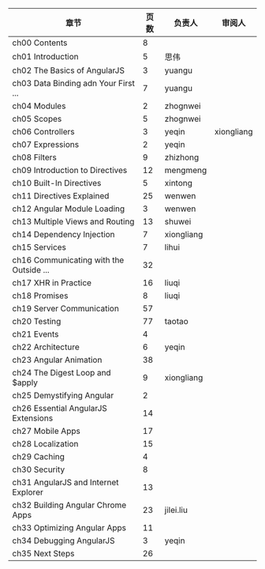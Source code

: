 章节                                       | 页数   | 负责人          | 审阅人
------------------------------------------ | ------ | --------------- | -----------------
ch00 Contents                              | 8      |                 | 
ch01 Introduction                          | 5      | 思伟            |
ch02 The Basics of AngularJS               | 3      | yuangu          |
ch03 Data Binding adn Your First ...       | 7      | yuangu          |
ch04 Modules                               | 2      | zhognwei        |
ch05 Scopes                                | 5      | zhognwei        |
ch06 Controllers                           | 3      | yeqin           | xiongliang
ch07 Expressions                           | 2      | yeqin           |
ch08 Filters                               | 9      | zhizhong        |
ch09 Introduction to Directives            | 12     | mengmeng        |
ch10 Built-In Directives                   | 5      | xintong         |
ch11 Directives Explained                  | 25     | wenwen          |
ch12 Angular Module Loading                | 3      | wenwen          |
ch13 Multiple Views and Routing            | 13     | shuwei          |
ch14 Dependency Injection                  | 7      | xiongliang      |
ch15 Services                              | 7      | lihui           |
ch16 Communicating with the Outside ...    | 32     |                 |
ch17 XHR in Practice                       | 16     | liuqi           |
ch18 Promises                              | 8      | liuqi           |
ch19 Server Communication                  | 57     |                 |
ch20 Testing                               | 77     | taotao          |
ch21 Events                                | 4      |                 |
ch22 Architecture                          | 6      | yeqin           |
ch23 Angular Animation                     | 38     |                 |
ch24 The Digest Loop and $apply            | 9      | xiongliang      |
ch25 Demystifying Angular                  | 2      |                 |
ch26 Essential AngularJS Extensions        | 14     |                 |
ch27 Mobile Apps                           | 17     |                 |
ch28 Localization                          | 15     |                 |
ch29 Caching                               | 4      |                 |
ch30 Security                              | 8      |                 |
ch31 AngularJS and Internet Explorer       | 13     |                 |
ch32 Building Angular Chrome Apps          | 23     | jilei.liu       |
ch33 Optimizing Angular Apps               | 11     |                 |
ch34 Debugging AngularJS                   | 3      | yeqin           |
ch35 Next Steps                            | 26     |                 |
